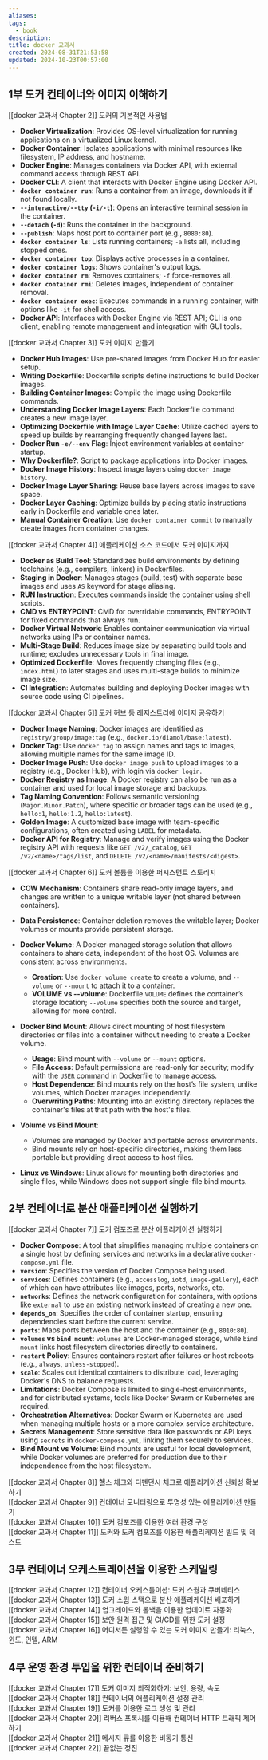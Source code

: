 ```yaml
---
aliases: 
tags:
  - book
description: 
title: docker 교과서
created: 2024-08-31T21:53:58
updated: 2024-10-23T00:57:00
---
```


## 1부 도커 컨테이너와 이미지 이해하기

[[docker 교과서 Chapter 2]] 도커의 기본적인 사용법

- **Docker Virtualization**: Provides OS-level virtualization for running applications on a virtualized Linux kernel.
- **Docker Container**: Isolates applications with minimal resources like filesystem, IP address, and hostname.
- **Docker Engine**: Manages containers via Docker API, with external command access through REST API.
- **Docker CLI**: A client that interacts with Docker Engine using Docker API.
- **`docker container run`**: Runs a container from an image, downloads it if not found locally.
- **`--interactive/--tty` (`-i/-t`)**: Opens an interactive terminal session in the container.
- **`--detach` (`-d`)**: Runs the container in the background.
- **`--publish`**: Maps host port to container port (e.g., `8080:80`).
- **`docker container ls`**: Lists running containers; `-a` lists all, including stopped ones.
- **`docker container top`**: Displays active processes in a container.
- **`docker container logs`**: Shows container's output logs.
- **`docker container rm`**: Removes containers; `-f` force-removes all.
- **`docker container rmi`**: Deletes images, independent of container removal.
- **`docker container exec`**: Executes commands in a running container, with options like `-it` for shell access.
- **Docker API**: Interfaces with Docker Engine via REST API; CLI is one client, enabling remote management and integration with GUI tools.

[[docker 교과서 Chapter 3]] 도커 이미지 만들기

- **Docker Hub Images**: Use pre-shared images from Docker Hub for easier setup.
- **Writing Dockerfile**: Dockerfile scripts define instructions to build Docker images.
- **Building Container Images**: Compile the image using Dockerfile commands.
- **Understanding Docker Image Layers**: Each Dockerfile command creates a new image layer.
- **Optimizing Dockerfile with Image Layer Cache**: Utilize cached layers to speed up builds by rearranging frequently changed layers last.
- **Docker Run `-e/--env` Flag**: Inject environment variables at container startup.
- **Why Dockerfile?**: Script to package applications into Docker images.
- **Docker Image History**: Inspect image layers using `docker image history`.
- **Docker Image Layer Sharing**: Reuse base layers across images to save space.
- **Docker Layer Caching**: Optimize builds by placing static instructions early in Dockerfile and variable ones later.
- **Manual Container Creation**: Use `docker container commit` to manually create images from container changes.

[[docker 교과서 Chapter 4]] 애플리케이션 소스 코드에서 도커 이미지까지

- **Docker as Build Tool**: Standardizes build environments by defining toolchains (e.g., compilers, linkers) in Dockerfiles.
- **Staging in Docker**: Manages stages (build, test) with separate base images and uses `AS` keyword for stage aliasing.
- **RUN Instruction**: Executes commands inside the container using shell scripts.
- **CMD vs ENTRYPOINT**: CMD for overridable commands, ENTRYPOINT for fixed commands that always run.
- **Docker Virtual Network**: Enables container communication via virtual networks using IPs or container names.
- **Multi-Stage Build**: Reduces image size by separating build tools and runtime; excludes unnecessary tools in final image.
- **Optimized Dockerfile**: Moves frequently changing files (e.g., `index.html`) to later stages and uses multi-stage builds to minimize image size.
- **CI Integration**: Automates building and deploying Docker images with source code using CI pipelines.

[[docker 교과서 Chapter 5]]  도커 허브 등 레지스트리에 이미지 공유하기  

- **Docker Image Naming**: Docker images are identified as `registry/group/image:tag` (e.g., `docker.io/diamol/base:latest`).
- **Docker Tag**: Use `docker tag` to assign names and tags to images, allowing multiple names for the same image ID.
- **Docker Image Push**: Use `docker image push` to upload images to a registry (e.g., Docker Hub), with login via `docker login`.
- **Docker Registry as Image**: A Docker registry can also be run as a container and used for local image storage and backups.
- **Tag Naming Convention**: Follows semantic versioning (`Major.Minor.Patch`), where specific or broader tags can be used (e.g., `hello:1`, `hello:1.2`, `hello:latest`).
- **Golden Image**: A customized base image with team-specific configurations, often created using `LABEL` for metadata.
- **Docker API for Registry**: Manage and verify images using the Docker registry API with requests like `GET /v2/_catalog`, `GET /v2/<name>/tags/list`, and `DELETE /v2/<name>/manifests/<digest>`.

[[docker 교과서 Chapter 6]]  도커 볼륨을 이용한 퍼시스턴트 스토리지

- **COW Mechanism**: Containers share read-only image layers, and changes are written to a unique writable layer (not shared between containers).
- **Data Persistence**: Container deletion removes the writable layer; Docker volumes or mounts provide persistent storage.

- **Docker Volume**: A Docker-managed storage solution that allows containers to share data, independent of the host OS. Volumes are consistent across environments.
    - **Creation**: Use `docker volume create` to create a volume, and `--volume` or `--mount` to attach it to a container.
    - **VOLUME vs --volume**: Dockerfile `VOLUME` defines the container’s storage location; `--volume` specifies both the source and target, allowing for more control.

- **Docker Bind Mount**: Allows direct mounting of host filesystem directories or files into a container without needing to create a Docker volume.
    - **Usage**: Bind mount with `--volume` or `--mount` options. 
    - **File Access**: Default permissions are read-only for security; modify with the `USER` command in Dockerfile to manage access.
    - **Host Dependence**: Bind mounts rely on the host’s file system, unlike volumes, which Docker manages independently.
    - **Overwriting Paths**: Mounting into an existing directory replaces the container's files at that path with the host's files.

- **Volume vs Bind Mount**: 
    - Volumes are managed by Docker and portable across environments.
    - Bind mounts rely on host-specific directories, making them less portable but providing direct access to host files.

- **Linux vs Windows**: Linux allows for mounting both directories and single files, while Windows does not support single-file bind mounts.

## 2부 컨테이너로 분산 애플리케이션 실행하기

[[docker 교과서 Chapter 7]]  도커 컴포즈로 분산 애플리케이션 실행하기  

- **Docker Compose**: A tool that simplifies managing multiple containers on a single host by defining services and networks in a declarative `docker-compose.yml` file.
- **`version`**: Specifies the version of Docker Compose being used.
- **`services`**: Defines containers (e.g., `accesslog`, `iotd`, `image-gallery`), each of which can have attributes like images, ports, networks, etc.
- **`networks`**: Defines the network configuration for containers, with options like `external` to use an existing network instead of creating a new one.
- **`depends_on`**: Specifies the order of container startup, ensuring dependencies start before the current service.
- **`ports`**: Maps ports between the host and the container (e.g., `8010:80`).
- **`volumes` vs `bind mount`**: `volumes` are Docker-managed storage, while `bind mount` links host filesystem directories directly to containers.
- **`restart` Policy**: Ensures containers restart after failures or host reboots (e.g., `always`, `unless-stopped`).
- **`scale`**: Scales out identical containers to distribute load, leveraging Docker's DNS to balance requests.
- **Limitations**: Docker Compose is limited to single-host environments, and for distributed systems, tools like Docker Swarm or Kubernetes are required.
- **Orchestration Alternatives**: Docker Swarm or Kubernetes are used when managing multiple hosts or a more complex service architecture.
- **Secrets Management**: Store sensitive data like passwords or API keys using `secrets` in `docker-compose.yml`, linking them securely to services.
- **Bind Mount vs Volume**: Bind mounts are useful for local development, while Docker volumes are preferred for production due to their independence from the host filesystem.

[[docker 교과서 Chapter 8]]  헬스 체크와 디펜던시 체크로 애플리케이션 신뢰성 확보하기  
[[docker 교과서 Chapter 9]]  컨테이너 모니터링으로 투명성 있는 애플리케이션 만들기  
[[docker 교과서 Chapter 10]]  도커 컴포즈를 이용한 여러 환경 구성  
[[docker 교과서 Chapter 11]]  도커와 도커 컴포즈를 이용한 애플리케이션 빌드 및 테스트

## 3부 컨테이너 오케스트레이션을 이용한 스케일링

[[docker 교과서 Chapter 12]]  컨테이너 오케스틀이션: 도커 스웜과 쿠버네티스  
[[docker 교과서 Chapter 13]]  도커 스웜 스택으로 분산 애플리케이션 배포하기  
[[docker 교과서 Chapter 14]]  업그레이드와 롤백을 이용한 업데이트 자동화  
[[docker 교과서 Chapter 15]]  보안 원격 접근 및 CI/CD를 위한 도커 설정  
[[docker 교과서 Chapter 16]]  어디서든 실행할 수 있는 도커 이미지 만들기: 리눅스, 윈도, 인텔, ARM

## 4부 운영 환경 투입을 위한 컨테이너 준비하기

[[docker 교과서 Chapter 17]]  도커 이미지 최적화하기: 보안, 용량, 속도  
[[docker 교과서 Chapter 18]]  컨테이너의 애플리케이션 설정 관리  
[[docker 교과서 Chapter 19]]  도커를 이용한 로그 생성 및 관리  
[[docker 교과서 Chapter 20]]  리버스 프록시를 이용해 컨테이너 HTTP 트래픽 제어하기  
[[docker 교과서 Chapter 21]] 메시지 큐를 이용한 비동기 통신  
[[docker 교과서 Chapter 22]] 끝없는 정진
